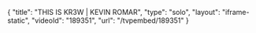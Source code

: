 {
    "title": "THIS IS KR3W | KEVIN ROMAR",
    "type": "solo",
    "layout": "iframe-static",
    "videoId": "189351",
    "url": "\/tvpembed\/189351"
}